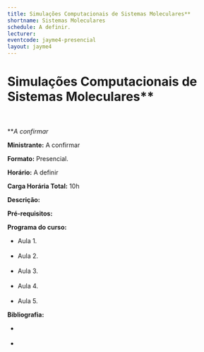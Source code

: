 ```yaml
---
title: Simulações Computacionais de Sistemas Moleculares**
shortname: Sistemas Moleculares
schedule: A definir.
lecturer: 
eventcode: jayme4-presencial
layout: jayme4
---
```


# Simulações Computacionais de Sistemas Moleculares** <br><br>

***A confirmar*

**Ministrante:** A confirmar

**Formato:** Presencial.

**Horário:** A definir

**Carga Horária Total:** 10h

**Descrição:** 

**Pré-requisitos:** 

**Programa do curso:**

<div style="text-align: justify">
 <ul>
  <li>Aula 1. </li> <br>
  <li>Aula 2. </li> <br>
  <li>Aula 3. </li> <br>
  <li>Aula 4. </li> <br>
  <li>Aula 5. </li>
 </ul>
</div>

**Bibliografia:**

<div style="text-align: justify">
 <ul>
  <li> </li> <br>
    <li> </li>
 </ul>
</div>
